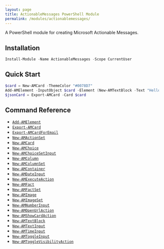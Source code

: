 ```yaml
---
layout: page
title: ActionableMessages PowerShell Module
permalink: /modules/actionablemessages/
---
```

A PowerShell module for creating Microsoft Actionable Messages.
## Installation
```powershell
Install-Module -Name ActionableMessages -Scope CurrentUser
```
## Quick Start
```powershell
$card = New-AMCard -ThemeColor "#0078D7"
Add-AMElement -InputObject $card -Element (New-AMTextBlock -Text "Hello, World!")
$jsonCard = Export-AMCard -Card $card
```
## Command Reference
- [`Add-AMElement`](commands/Add-AMElement/)
- [`Export-AMCard`](commands/Export-AMCard/)
- [`Export-AMCardForEmail`](commands/Export-AMCardForEmail/)
- [`New-AMActionSet`](commands/New-AMActionSet/)
- [`New-AMCard`](commands/New-AMCard/)
- [`New-AMChoice`](commands/New-AMChoice/)
- [`New-AMChoiceSetInput`](commands/New-AMChoiceSetInput/)
- [`New-AMColumn`](commands/New-AMColumn/)
- [`New-AMColumnSet`](commands/New-AMColumnSet/)
- [`New-AMContainer`](commands/New-AMContainer/)
- [`New-AMDateInput`](commands/New-AMDateInput/)
- [`New-AMExecuteAction`](commands/New-AMExecuteAction/)
- [`New-AMFact`](commands/New-AMFact/)
- [`New-AMFactSet`](commands/New-AMFactSet/)
- [`New-AMImage`](commands/New-AMImage/)
- [`New-AMImageSet`](commands/New-AMImageSet/)
- [`New-AMNumberInput`](commands/New-AMNumberInput/)
- [`New-AMOpenUrlAction`](commands/New-AMOpenUrlAction/)
- [`New-AMShowCardAction`](commands/New-AMShowCardAction/)
- [`New-AMTextBlock`](commands/New-AMTextBlock/)
- [`New-AMTextInput`](commands/New-AMTextInput/)
- [`New-AMTimeInput`](commands/New-AMTimeInput/)
- [`New-AMToggleInput`](commands/New-AMToggleInput/)
- [`New-AMToggleVisibilityAction`](commands/New-AMToggleVisibilityAction/)
